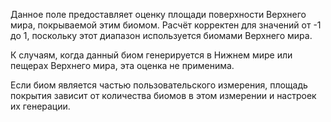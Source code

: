 Данное поле предоставляет оценку площади поверхности Верхнего мира,
покрываемой этим биомом. Расчёт корректен для значений от -1 до 1,
поскольку этот диапазон используется биомами Верхнего мира.

К случаям, когда данный биом генерируется в Нижнем мире или пещерах Верхнего мира,
эта оценка не применима.

Если биом является частью пользовательского измерения, площадь покрытия зависит
от количества биомов в этом измерении и настроек их генерации.